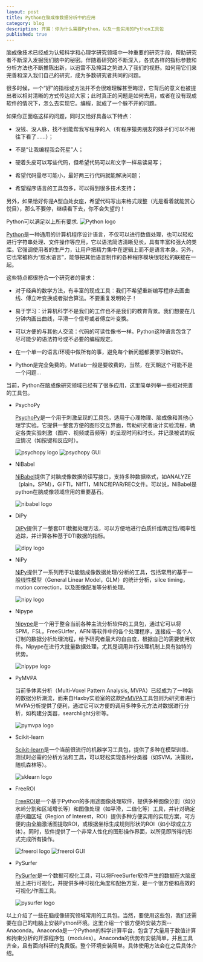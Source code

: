 ```yaml
---
layout: post
title: Python在脑成像数据分析中的应用
category: blog
description: 开篇：你为什么需要Python，以及一些实用的Python工具包
published: true
---
```


脑成像技术已经成为认知科学和心理学研究领域中一种重要的研究手段，帮助研究者不断深入发掘我们脑中的秘密。伴随着研究的不断深入，各式各样的指标参数和分析方法也不断推陈出新，以迅雷不及掩耳之势进入了我们的视野。如何用它们来完善和深入我们自己的研究，成为多数研究者共同的问题。

很多时候，一个“好”的指标或方法并不会很难理解甚至晦涩，它背后的意义也被提出者以相对清晰的方式传达给大家；此时真正的问题是如何去用，或者在没有现成软件的情况下，怎么去实现它。编程，就成了一个躲不开的问题。

如果你正面临这样的问题，同时又恰好具备以下特点：

*   没钱、没人脉，找不到能帮我写程序的人（有程序猿男朋友的妹子们可以不用往下看了......）；

*   不是“让我编程我会死星”人；

*   硬着头皮可以写些代码，但希望代码可以和文字一样易读易写；

*   希望代码量尽可能小，最好两三行代码就能解决问题；

*   希望程序语言的工具包多，可以得到很多技术支持；

另外，如果恰好你是A型血处女座，希望代码写出来格式规整（光是看着就能赏心悦目），那么不要停，继续看下去，你不会失望的！

Python可以满足以上所有要求.
![Python logo](/images/python/Python_life.png)

[Python][python_home]是一种通用的计算机程序设计语言，不仅可以进行数值处理，也可以轻松进行字符串处理、文件操作等应用，它以语法简洁清晰见长，具有丰富和强大的类库。它强调使用者的生产力，让用户把精力集中在逻辑上而不是语言本身。另外，它也常被称为“胶水语言”，能够把其他语言制作的各种程序模块很轻松的联接在一起。

这些特点都很符合一个研究者的需求：

*   对于经典的数学方法，有丰富的现成工具：我们不希望重新编写程序去画曲线、傅立叶变换或者拟合算法。不要重复发明轮子！

*   易于学习：计算机科学不是我们的工作也不是我们的教育背景。我们想要在几分钟内画出曲线，平滑一个信号或者傅立叶变换。

*   可以方便的与其他人交流：代码的可读性像书一样。Python这种语言包含了尽可能少的语法符号或不必要的编程规定。

*   在一个单一的语言/环境中做所有的事，避免每个新问题都要学习新软件。

*   Python是完全免费的。Matlab一般是要收费的，当然，在天朝这个可能不是一个问题...

当前，Python在脑成像研究领域已经有了很多应用，这里简单列举一些相对完善的工具包。

*   PsychoPy
    
    [PsychoPy][psychopy_home]是一个用于刺激呈现的工具包，适用于心理物理、脑成像和其他心理学实验。它提供一整套方便的图形交互界面，帮助研究者设计实验流程，确定各类实验刺激（图片、视频或音频等）的呈现时间和时长，并记录被试的反应情况（如按键和反应时）。

    ![psychopy logo](/images/python/psychopy_logo.png)
    ![psychopy GUI](/images/python/psychopy_gui.png)

*   NiBabel

    [NiBabel][nibabel_home]提供了对脑成像数据的读写接口，支持多种数据格式，如ANALYZE（plain，SPM），GIFTI，NIfTI，MINC和PAR/REC文件。可以说，NiBabel是python在脑成像领域应用的重要基石。

    ![nibabel logo](/images/python/nibabel_logo.png)

*   DiPy

    [DiPy][dipy_home]提供了一整套DTI数据处理方法，可以方便地进行白质纤维确定性/概率性追踪，并计算各种基于DTI数据的指标。

    ![dipy logo](/images/python/dipy_logo.png)

*   NiPy

    [NiPy][nipy_home]提供了一系列用于功能脑成像数据处理/分析的工具，包括常用的基于一般线性模型（General Linear Model，GLM）的统计分析，silce timing，motion correction，以及图像配准等分析处理。

    ![nipy logo](/images/python/nipy_logo.png)

*   Nipype

    [Nipype][nipype_home]是一个用于整合当前各种主流分析软件的工具包，通过它可以将SPM，FSL，FreeSUrfer，AFNI等软件中的各个处理程序，连接成一套个人订制的数据分析处理流程，给予研究者最大的自由度，根据自己的需要使用软件。Nipype在进行大批量数据处理，尤其是调用并行处理机制上具有独特的优势。

    ![nipype logo](/images/python/nipype_logo.png)

*   PyMVPA

    当前多体素分析（Multi-Voxel Pattern Analysis, MVPA）已经成为了一种新的数据分析潮流，而来自Haxby实验室的这款[PyMVPA][pymvpa_home]工具包则为研究者进行MVPA分析提供了便利，通过它可以方便的调用多种多元方法对数据进行分析，如构建分类器，searchlight分析等。

    ![pymvpa logo](/images/python/pymvpa_logo.png)

*   Scikit-learn

    [Scikit-learn][scikit_learn_home]是一个当前很流行的机器学习工具包，提供了多种在模型训练、测试时必需的分析方法和工具，可以轻松实现各种分类器（如SVM，决策树，随机森林等）。

    ![sklearn logo](/images/python/sklearn_logo.png)

*   FreeROI

    [FreeROI][freeroi_home]是一个基于Python的多用途图像处理软件，提供多种图像分割（如分水岭分割和区域增长等）和图像处理（如平滑，二值化等）工具，并针对确定感兴趣区域（Region of Interest，ROI）提供多种方便实用的实现方案，可方便的由全脑激活图提取ROI，或根据坐标生成规则形状的ROI（如小球或立方体）。同时，软件提供了一个非常人性化的图形操作界面，以所见即所得的形式完成所有操作。

    ![freeroi logo](/images/python/freeroi_logo.png)
    ![freeroi GUI](/images/python/freeroi_gui.png)

*   PySurfer

    [PySurfer][pysurfer_home]是一个数据可视化工具，可以将FreeSurfer软件产生的数据在大脑皮层上进行可视化，并提供多种可视化角度和配色方案，是一个很方便和高效的可视化/作图工具。

    ![pysurfer logo](/images/python/pysurfer_logo.png)

以上介绍了一些在脑成像研究领域常用的工具包。当然，要使用这些包，我们还需要在自己的电脑上安装Python环境。这里介绍一个很方便的安装方案--Anaconda。Anaconda是一个Python的科学计算平台，包含了大量用于数值计算和拘束分析的开源程序包（modules）。Anaconda的优势有安装简单，并且工具齐全，且有面向科研的免费版。整个环境安装简单。具体使用方法会在之后具体介绍。

[python_home]: http://www.python.org "Python.org"
[psychopy_home]: http://www.psychopy.org "PsychoPy.org"
[nibabel_home]: http://nipy.org/nibabel "Home of NiBabel"
[dipy_home]: http://nipy.org/dipy "Home of DiPy"
[nipy_home]: http://nipy.org/nipy "Home of NiPy"
[nipype_home]: http://nipy.org/nipype "Home of Nipype"
[pymvpa_home]: http://www.pymvpa.org "Home of PyMVPA"
[scikit_learn_home]: http://scikit-learn.org "Home of Scikit-learn"
[freeroi_home]: http://freeroi.brainactivityatlas.org "Home of FreeROI"
[pysurfer_home]: http://pysurfer.github.io "Home of PySurfer"

